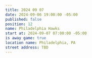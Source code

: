```yaml
---
title: 2024 09 07
date: 2024-09-06 19:00:00 -05:00
published: false
position: 12
name: Philadelphia Hawks
start at: 2024-09-07 07:00:00 -05:00
is away game: true
location name: Philadelphia, PA
street address: TBD
---
```



